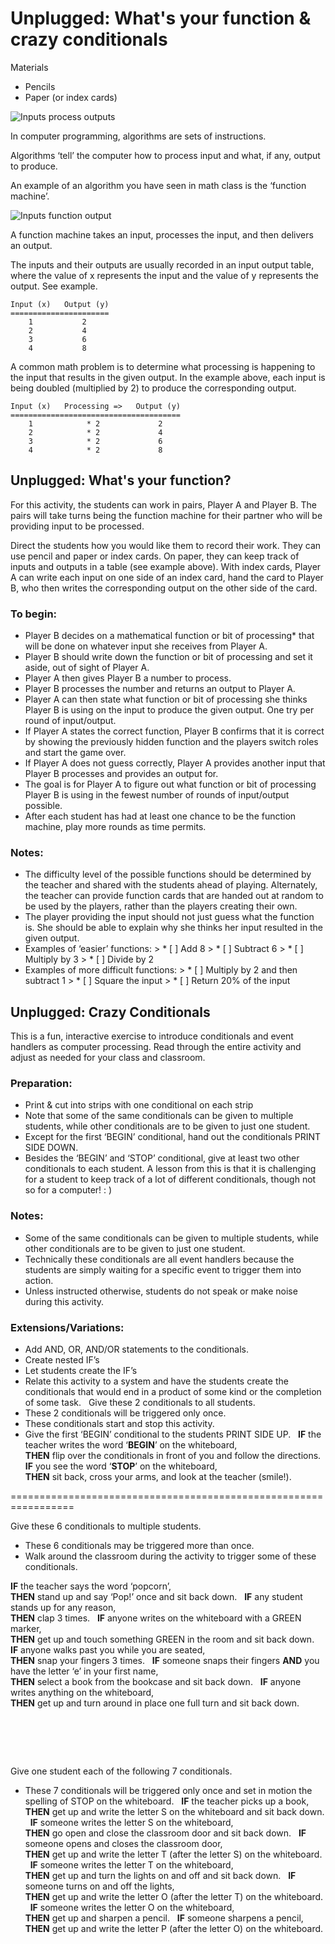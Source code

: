 # Unplugged: What's your function & crazy conditionals

Materials

* Pencils
* Paper (or index cards)

![Inputs process outputs](/static/courses/csintro/algorithms/inputs-process-outputs.png)

In computer programming, algorithms are sets of instructions.

Algorithms ‘tell’ the computer how to process input and what, if any, output to produce.

An example of an algorithm you have seen in math class is the ‘function machine’.

![Inputs function output](/static/courses/csintro/algorithms/input-function-output.png)

A function machine takes an input, processes the input, and then delivers an output.

The inputs and their outputs are usually recorded in an input output table, where the value of x represents the input and the value of y represents the output. See example.

    Input (x)   Output (y)
    ======================
        1           2
        2           4
        3           6
        4           8
    

A common math problem is to determine what processing is happening to the input that results in the given output. In the example above, each input is being doubled (multiplied by 2) to produce the corresponding output.

    Input (x)   Processing =>   Output (y)
    ======================================
        1            * 2             2
        2            * 2             4
        3            * 2             6
        4            * 2             8
    

## Unplugged: What's your function?

For this activity, the students can work in pairs, Player A and Player B. The pairs will take turns being the function machine for their partner who will be providing input to be processed.

Direct the students how you would like them to record their work. They can use pencil and paper or index cards. On paper, they can keep track of inputs and outputs in a table (see example above). With index cards, Player A can write each input on one side of an index card, hand the card to Player B, who then writes the corresponding output on the other side of the card.

### To begin:

* Player B decides on a mathematical function or bit of processing* that will be done on whatever input she receives from Player A. 
* Player B should write down the function or bit of processing and set it aside, out of sight of Player A.
* Player A then gives Player B a number to process.
* Player B processes the number and returns an output to Player A.
* Player A can then state what function or bit of processing she thinks Player B is using on the input to produce the given output. One try per round of input/output.
* If Player A states the correct function, Player B confirms that it is correct by showing the previously hidden function and the players switch roles and start the game over.
* If Player A does not guess correctly, Player A provides another input that Player B processes and provides an output for.
* The goal is for Player A to figure out what function or bit of processing Player B is using in the fewest number of rounds of input/output possible.
* After each student has had at least one chance to be the function machine, play more rounds as time permits.

### Notes:

* The difficulty level of the possible functions should be determined by the teacher and shared with the students ahead of playing. Alternately, the teacher can provide function cards that are handed out at random to be used by the players, rather than the players creating their own.
* The player providing the input should not just guess what the function is. She should be able to explain why she thinks her input resulted in the given output.
* Examples of ‘easier’ functions: > * [ ] Add 8 > * [ ] Subtract 6 > * [ ] Multiply by 3 > * [ ] Divide by 2
* Examples of more difficult functions: > * [ ] Multiply by 2 and then subtract 1 > * [ ] Square the input > * [ ] Return 20% of the input

## Unplugged: Crazy Conditionals

This is a fun, interactive exercise to introduce conditionals and event handlers as computer processing. Read through the entire activity and adjust as needed for your class and classroom.  

### Preparation:

* Print & cut into strips with one conditional on each strip
* Note that some of the same conditionals can be given to multiple students, while other conditionals are to be given to just one student.
* Except for the first ‘BEGIN’ conditional, hand out the conditionals PRINT SIDE DOWN. 
* Besides the ‘BEGIN’ and ‘STOP’ conditional, give at least two other conditionals to each student. A lesson from this is that it is challenging for a student to keep track of a lot of different conditionals, though not so for a computer! : )  

### Notes:

* Some of the same conditionals can be given to multiple students, while other conditionals are to be given to just one student.
* Technically these conditionals are all event handlers because the students are simply waiting for a specific event to trigger them into action.
* Unless instructed otherwise, students do not speak or make noise during this activity.

### Extensions/Variations:

* Add AND, OR, AND/OR statements to the conditionals.
* Create nested IF’s
* Let students create the IF’s
* Relate this activity to a system and have the students create the conditionals that would end in a product of some kind or the completion of some task.   Give these 2 conditionals to all students. 
* These 2 conditionals will be triggered only once. 
* These conditionals start and stop this activity.
* Give the first ‘BEGIN’ conditional to the students PRINT SIDE UP.   **IF** the teacher writes the word ‘**BEGIN**’ on the whiteboard,  
    **THEN** flip over the conditionals in front of you and follow the directions.   **IF** you see the word ‘**STOP**’ on the whiteboard,  
    **THEN** sit back, cross your arms, and look at the teacher (smile!).

=================================================================

Give these 6 conditionals to multiple students.

* These 6 conditionals may be triggered more than once.
* Walk around the classroom during the activity to trigger some of these conditionals.

**IF** the teacher says the word ‘popcorn’,  
**THEN** stand up and say ‘Pop!’ once and sit back down.   **IF** any student stands up for any reason,  
**THEN** clap 3 times.   **IF** anyone writes on the whiteboard with a GREEN marker,  
**THEN** get up and touch something GREEN in the room and sit back down.   **IF** anyone walks past you while you are seated,  
**THEN** snap your fingers 3 times.   **IF** someone snaps their fingers **AND** you have the letter ‘e’ in your first name,  
**THEN** select a book from the bookcase and sit back down.   **IF** anyone writes anything on the whiteboard,  
**THEN** get up and turn around in place one full turn and sit back down.

#  

Give one student each of the following 7 conditionals.

* These 7 conditionals will be triggered only once and set in motion the spelling of STOP on the whiteboard.   **IF** the teacher picks up a book,  
    **THEN** get up and write the letter S on the whiteboard and sit back down.   **IF** someone writes the letter S on the whiteboard,  
    **THEN** go open and close the classroom door and sit back down.   **IF** someone opens and closes the classroom door,  
    **THEN** get up and write the letter T (after the letter S) on the whiteboard.   **IF** someone writes the letter T on the whiteboard,  
    **THEN** get up and turn the lights on and off and sit back down.   **IF** someone turns on and off the lights,  
    **THEN** get up and write the letter O (after the letter T) on the whiteboard.   **IF** someone writes the letter O on the whiteboard,  
    **THEN** get up and sharpen a pencil.   **IF** someone sharpens a pencil,  
    **THEN** get up and write the letter P (after the letter O) on the whiteboard.